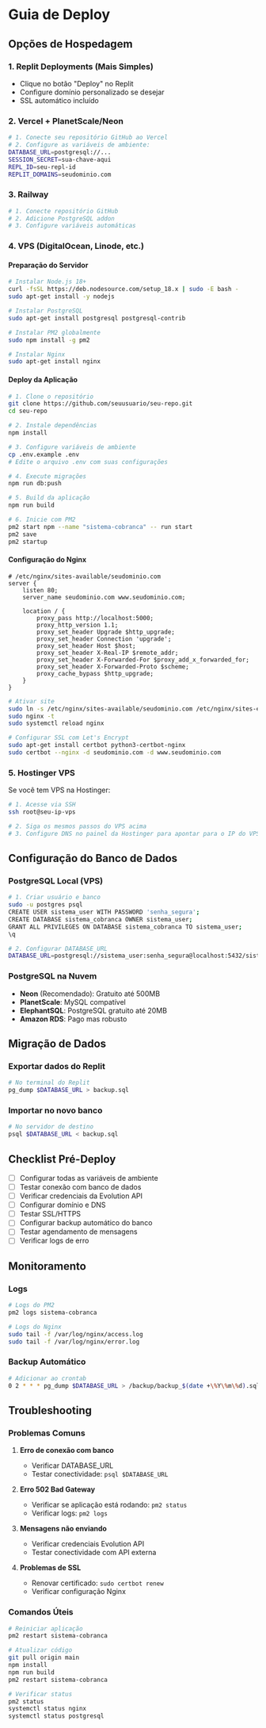 # Guia de Deploy

## Opções de Hospedagem

### 1. Replit Deployments (Mais Simples)
- Clique no botão "Deploy" no Replit
- Configure domínio personalizado se desejar
- SSL automático incluído

### 2. Vercel + PlanetScale/Neon
```bash
# 1. Conecte seu repositório GitHub ao Vercel
# 2. Configure as variáveis de ambiente:
DATABASE_URL=postgresql://...
SESSION_SECRET=sua-chave-aqui
REPL_ID=seu-repl-id
REPLIT_DOMAINS=seudominio.com
```

### 3. Railway
```bash
# 1. Conecte repositório GitHub
# 2. Adicione PostgreSQL addon
# 3. Configure variáveis automáticas
```

### 4. VPS (DigitalOcean, Linode, etc.)

#### Preparação do Servidor
```bash
# Instalar Node.js 18+
curl -fsSL https://deb.nodesource.com/setup_18.x | sudo -E bash -
sudo apt-get install -y nodejs

# Instalar PostgreSQL
sudo apt-get install postgresql postgresql-contrib

# Instalar PM2 globalmente
sudo npm install -g pm2

# Instalar Nginx
sudo apt-get install nginx
```

#### Deploy da Aplicação
```bash
# 1. Clone o repositório
git clone https://github.com/seuusuario/seu-repo.git
cd seu-repo

# 2. Instale dependências
npm install

# 3. Configure variáveis de ambiente
cp .env.example .env
# Edite o arquivo .env com suas configurações

# 4. Execute migrações
npm run db:push

# 5. Build da aplicação
npm run build

# 6. Inicie com PM2
pm2 start npm --name "sistema-cobranca" -- run start
pm2 save
pm2 startup
```

#### Configuração do Nginx
```nginx
# /etc/nginx/sites-available/seudominio.com
server {
    listen 80;
    server_name seudominio.com www.seudominio.com;

    location / {
        proxy_pass http://localhost:5000;
        proxy_http_version 1.1;
        proxy_set_header Upgrade $http_upgrade;
        proxy_set_header Connection 'upgrade';
        proxy_set_header Host $host;
        proxy_set_header X-Real-IP $remote_addr;
        proxy_set_header X-Forwarded-For $proxy_add_x_forwarded_for;
        proxy_set_header X-Forwarded-Proto $scheme;
        proxy_cache_bypass $http_upgrade;
    }
}
```

```bash
# Ativar site
sudo ln -s /etc/nginx/sites-available/seudominio.com /etc/nginx/sites-enabled/
sudo nginx -t
sudo systemctl reload nginx

# Configurar SSL com Let's Encrypt
sudo apt-get install certbot python3-certbot-nginx
sudo certbot --nginx -d seudominio.com -d www.seudominio.com
```

### 5. Hostinger VPS

Se você tem VPS na Hostinger:

```bash
# 1. Acesse via SSH
ssh root@seu-ip-vps

# 2. Siga os mesmos passos do VPS acima
# 3. Configure DNS no painel da Hostinger para apontar para o IP do VPS
```

## Configuração do Banco de Dados

### PostgreSQL Local (VPS)
```bash
# 1. Criar usuário e banco
sudo -u postgres psql
CREATE USER sistema_user WITH PASSWORD 'senha_segura';
CREATE DATABASE sistema_cobranca OWNER sistema_user;
GRANT ALL PRIVILEGES ON DATABASE sistema_cobranca TO sistema_user;
\q

# 2. Configurar DATABASE_URL
DATABASE_URL=postgresql://sistema_user:senha_segura@localhost:5432/sistema_cobranca
```

### PostgreSQL na Nuvem
- **Neon** (Recomendado): Gratuito até 500MB
- **PlanetScale**: MySQL compatível
- **ElephantSQL**: PostgreSQL gratuito até 20MB
- **Amazon RDS**: Pago mas robusto

## Migração de Dados

### Exportar dados do Replit
```bash
# No terminal do Replit
pg_dump $DATABASE_URL > backup.sql
```

### Importar no novo banco
```bash
# No servidor de destino
psql $DATABASE_URL < backup.sql
```

## Checklist Pré-Deploy

- [ ] Configurar todas as variáveis de ambiente
- [ ] Testar conexão com banco de dados
- [ ] Verificar credenciais da Evolution API
- [ ] Configurar domínio e DNS
- [ ] Testar SSL/HTTPS
- [ ] Configurar backup automático do banco
- [ ] Testar agendamento de mensagens
- [ ] Verificar logs de erro

## Monitoramento

### Logs
```bash
# Logs do PM2
pm2 logs sistema-cobranca

# Logs do Nginx
sudo tail -f /var/log/nginx/access.log
sudo tail -f /var/log/nginx/error.log
```

### Backup Automático
```bash
# Adicionar ao crontab
0 2 * * * pg_dump $DATABASE_URL > /backup/backup_$(date +\%Y\%m\%d).sql
```

## Troubleshooting

### Problemas Comuns

1. **Erro de conexão com banco**
   - Verificar DATABASE_URL
   - Testar conectividade: `psql $DATABASE_URL`

2. **Erro 502 Bad Gateway**
   - Verificar se aplicação está rodando: `pm2 status`
   - Verificar logs: `pm2 logs`

3. **Mensagens não enviando**
   - Verificar credenciais Evolution API
   - Testar conectividade com API externa

4. **Problemas de SSL**
   - Renovar certificado: `sudo certbot renew`
   - Verificar configuração Nginx

### Comandos Úteis
```bash
# Reiniciar aplicação
pm2 restart sistema-cobranca

# Atualizar código
git pull origin main
npm install
npm run build
pm2 restart sistema-cobranca

# Verificar status
pm2 status
systemctl status nginx
systemctl status postgresql
```